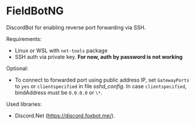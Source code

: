 # FieldBotNG
DiscordBot for enabling reverse port forwarding via SSH.

Requirements:
  - Linux or WSL with `net-tools` package
  - SSH auth via private key. __For now, auth by password is not working__
  
Optional:
  - To connect to forwarded port using public address IP, set `GatewayPorts` to `yes` or `clientspecified` in file _sshd\_config_. In case `clientspecified`, bindAddress must be `0.0.0.0` or `\*`.
  

Used libraries:
  - Discord.Net (https://discord.foxbot.me/).